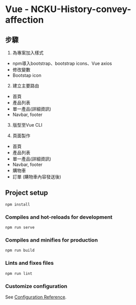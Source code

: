 # Vue - NCKU-History-convey-affection

## 步驟
1. 為專案加入樣式
  - npm導入bootstrap、bootstrap icons、Vue axios
  - 修改變數
  - Bootstap icon

2. 建立主要路由
  - 首頁
  - 產品列表
  - 單一產品(詳細資訊)
  - Navbar, footer

3. 版型至Vue CLI

4. 頁面製作
  - 首頁
  - 產品列表
  - 單一產品(詳細資訊)
  - Navbar, footer
  - 購物車
  - 訂單 (購物車內容發送後)

## Project setup
```
npm install
```

### Compiles and hot-reloads for development
```
npm run serve
```

### Compiles and minifies for production
```
npm run build
```

### Lints and fixes files
```
npm run lint
```

### Customize configuration
See [Configuration Reference](https://cli.vuejs.org/config/).
